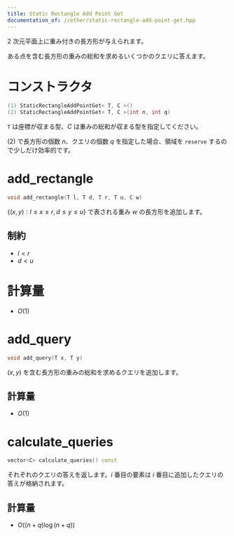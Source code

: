 ```yaml
---
title: Static Rectangle Add Point Get
documentation_of: //other/static-rectangle-add-point-get.hpp
---
```


2 次元平面上に重み付きの長方形が与えられます。

ある点を含む長方形の重みの総和を求めるいくつかのクエリに答えます。

# コンストラクタ

```cpp
(1) StaticRectangleAddPointGet< T, C >()
(2) StaticRectangleAddPointGet< T, C >(int n, int q)
```

`T` は座標が収まる型、$C$ は重みの総和が収まる型を指定してください。

(2) で長方形の個数 $n$、クエリの個数 $q$ を指定した場合、領域を `reserve` するので少しだけ効率的です。

# add_rectangle

```cpp
void add_rectangle(T l, T d, T r, T u, C w)
```

$\lbrace (x,y):l \leq x \leq r, d \leq y \leq u\rbrace$ で表される重み $w$ の長方形を追加します。

## 制約

- $l \lt r$
- $d \lt u$

# 計算量

- $O(1)$

# add_query

```cpp
void add_query(T x, T y)
```

$(x, y)$ を含む長方形の重みの総和を求めるクエリを追加します。

## 計算量

- $O(1)$

# calculate_queries

```cpp
vector<C> calculate_queries() const
```

それぞれのクエリの答えを返します。$i$ 番目の要素は $i$ 番目に追加したクエリの答えが格納されます。

## 計算量

- $O((n + q) \log (n + q))$
